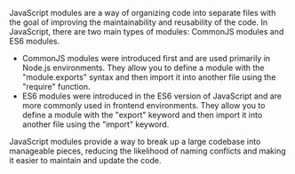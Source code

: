 JavaScript modules are a way of organizing code into separate files with the goal of improving the maintainability and reusability of the code. In JavaScript, there are two main types of modules: CommonJS modules and ES6 modules.

- CommonJS modules were introduced first and are used primarily in Node.js environments. They allow you to define a module with the "module.exports" syntax and then import it into another file using the "require" function.
- ES6 modules were introduced in the ES6 version of JavaScript and are more commonly used in frontend environments. They allow you to define a module with the "export" keyword and then import it into another file using the "import" keyword.

JavaScript modules provide a way to break up a large codebase into manageable pieces, reducing the likelihood of naming conflicts and making it easier to maintain and update the code.
